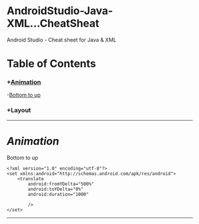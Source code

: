 # AndroidStudio-Java-XML...CheatSheat
Android Studio - Cheat sheet for Java &amp; XML

# Table of Contents

### +[Animation](#animation)  
-[Bottom to up](#anim-bottom_to_up)
### +Layout

***
# <a href="animation"></a><em>Animation</em>   
<a href="anim-bottom_to_up"></a>Bottom to up   
````
<?xml version="1.0" encoding="utf-8"?>
<set xmlns:android="http://schemas.android.com/apk/res/android">
    <translate
        android:fromYDelta="500%"
        android:toYDelta="0%"
        android:duration="1000"

        />
</set>
```` 
***
